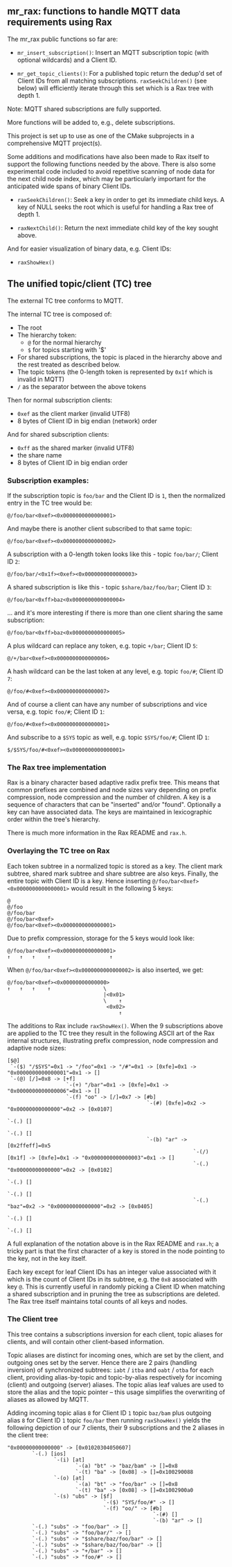 ## mr_rax: functions to handle MQTT data requirements using Rax

The mr_rax public functions so far are:

- ``mr_insert_subscription()``: Insert an MQTT subscription topic (with optional wildcards) and a Client ID.

- ``mr_get_topic_clients()``: For a published topic return the dedup'd set of Client IDs from all matching subscriptions. ``raxSeekChildren()`` (see below) will efficiently iterate through this set which is a Rax tree with depth 1.

Note: MQTT shared subscriptions are fully supported.

More functions will be added to, e.g., delete subscriptions.

This project is set up to use as one of the CMake subprojects in a comprehensive MQTT project(s).

Some additions and modifications have also been made to Rax itself to support the following functions needed by the above. There is also some experimental code included to avoid repetitive scanning of node data for the next child node index, which may be particularly important for the anticipated wide spans of binary Client IDs.

- ``raxSeekChildren()``: Seek a key in order to get its immediate child keys. A key of NULL seeks the root which is useful for handling a Rax tree of depth 1.

- ``raxNextChild()``: Return the next immediate child key of the key sought above.

And for easier visualization of binary data, e.g. Client IDs:

- ``raxShowHex()``

## The unified topic/client (TC) tree

The external TC tree conforms to MQTT.

The internal TC tree is composed of:

- The root
- The hierarchy token:
    - ``@`` for the normal hierarchy
    - ``$`` for topics starting with '\$'
- For shared subscriptions, the topic is placed in the hierarchy above and the rest treated as described below.
- The topic tokens (the 0-length token is represented by ``0x1f`` which is invalid in MQTT)
- ``/`` as the separator between the above tokens

Then for normal subscription clients:
- ``0xef`` as the client marker (invalid UTF8)
- 8 bytes of Client ID in big endian (network) order

And for shared subscription clients:
- ``0xff`` as the shared marker (invalid UTF8)
- the share name
- 8 bytes of Client ID in big endian order

### Subscription examples:

If the subscription topic is ``foo/bar`` and the Client ID is ``1``, then the normalized entry in the TC tree would be:

``@/foo/bar<0xef><0x0000000000000001>``

And maybe there is another client subscribed to that same topic:

``@/foo/bar<0xef><0x0000000000000002>``

A subscription with a 0-length token looks like this - topic ``foo/bar/``; Client ID ``2``:

``@/foo/bar/<0x1f><0xef><0x0000000000000003>``

A shared subscription is like this - topic ``$share/baz/foo/bar``; Client ID ``3``:

``@/foo/bar<0xff>baz<0x0000000000000004>``

... and it's more interesting if there is more than one client sharing the same subscription:

``@/foo/bar<0xff>baz<0x0000000000000005>``

A plus wildcard can replace any token, e.g. topic ``+/bar``; Client ID ``5``:

``@/+/bar<0xef><0x0000000000000006>``

A hash wildcard can be the last token at any level, e.g. topic ``foo/#``; Client ID ``7``:

``@/foo/#<0xef><0x0000000000000007>``

And of course a client can have any number of subscriptions and vice versa, e.g. topic ``foo/#``; Client ID ``1``:

``@/foo/#<0xef><0x0000000000000001>``

And subscribe to a ``$SYS`` topic as well, e.g. topic ``$SYS/foo/#``; Client ID ``1``:

``$/$SYS/foo/#<0xef><0x0000000000000001>``

### The Rax tree implementation

Rax is a binary character based adaptive radix prefix tree. This means that common prefixes are combined and node sizes vary depending on prefix compression, node compression and the number of children. A key is a sequence of characters that can be "inserted" and/or "found". Optionally a key can have associated data. The keys are maintained in lexicographic order within the tree's hierarchy.

There is much more information in the Rax README and ``rax.h``.

### Overlaying the TC tree on Rax

Each token subtree in a normalized topic is stored as a key. The client mark subtree, shared mark subtree and share subtree are also keys. Finally, the entire topic with Client ID is a key. Hence inserting ``@/foo/bar<0xef><0x0000000000000001>`` would result in the following 5 keys:
```
@
@/foo
@/foo/bar
@/foo/bar<0xef>
@/foo/bar<0xef><0x0000000000000001>
```
Due to prefix compression, storage for the 5 keys would look like:
```
@/foo/bar<0xef><0x0000000000000001>
↑   ↑   ↑    ↑                   ↑
```

When ``@/foo/bar<0xef><0x0000000000000002>`` is also inserted, we get:
```
@/foo/bar<0xef><0x00000000000000>
↑   ↑   ↑    ↑                 \
                               |<0x01>
                               \    ↑
                                <0x02>
                                    ↑
```

The additions to Rax include ``raxShowHex()``. When the 9 subscriptions above are applied to the TC tree they result in the following ASCII art of the Rax internal structures, illustrating prefix compression, node compression and adaptive node sizes:
```
[$@]
 `-($) "/$SYS"=0x1 -> "/foo"=0x1 -> "/#"=0x1 -> [0xfe]=0x1 -> "0x0000000000000001"=0x1 -> []
 `-(@) [/]=0x8 -> [+f]
                   `-(+) "/bar"=0x1 -> [0xfe]=0x1 -> "0x0000000000000006"=0x1 -> []
                   `-(f) "oo" -> [/]=0x7 -> [#b]
                                             `-(#) [0xfe]=0x2 -> "0x00000000000000"=0x2 -> [0x0107]
                                                                                            `-(.) []
                                                                                            `-(.) []
                                             `-(b) "ar" -> [0x2ffeff]=0x5
                                                            `-(/) [0x1f] -> [0xfe]=0x1 -> "0x0000000000000003"=0x1 -> []
                                                            `-(.) "0x00000000000000"=0x2 -> [0x0102]
                                                                                             `-(.) []
                                                                                             `-(.) []
                                                            `-(.) "baz"=0x2 -> "0x00000000000000"=0x2 -> [0x0405]
                                                                                                          `-(.) []
                                                                                                          `-(.) []
```
A full explanation of the notation above is in the Rax README and ``rax.h``; a tricky part is that the first character of a key is stored in the node pointing to the key, not in the key itself.

Each key except for leaf Client IDs has an integer value associated with it which is the count of Client IDs in its subtree, e.g. the ``0x8`` associated with key ``@``. This is currently useful in randomly picking a Client ID when matching a shared subscription and in pruning the tree as subscriptions are deleted. The Rax tree itself maintains total counts of all keys and nodes.

### The Client tree

This tree contains a subscriptions inversion for each client, topic aliases for clients, and will contain other client-based information.

Topic aliases are distinct for incoming ones, which are set by the client, and outgoing ones set by the server. Hence there are 2 pairs (handling inversion) of synchronized subtrees: ``iabt`` / ``itba`` and ``oabt`` / ``otba`` for each client, providing alias-by-topic and topic-by-alias respectively for incoming (client) and outgoing (server) aliases. The topic alias leaf values are used to store the alias and the topic pointer – this usage simplifies the overwriting of aliases as allowed by MQTT.

Adding incoming topic alias ``8`` for Client ID ``1`` topic ``baz/bam`` plus outgoing alias ``8`` for Client ID ``1`` topic ``foo/bar`` then running ``raxShowHex()`` yields the following depiction of our 7 clients, their 9 subscriptions and the 2 aliases in the client tree:

```
"0x00000000000000" -> [0x01020304050607]
        `-(.) [ios]
               `-(i) [at]
                      `-(a) "bt" -> "baz/bam" -> []=0x8
                      `-(t) "ba" -> [0x08] -> []=0x100290088
               `-(o) [at]
                      `-(a) "bt" -> "foo/bar" -> []=0x8
                      `-(t) "ba" -> [0x08] -> []=0x1002900a0
               `-(s) "ubs" -> [$f]
                               `-($) "SYS/foo/#" -> []
                               `-(f) "oo/" -> [#b]
                                               `-(#) []
                                               `-(b) "ar" -> []
        `-(.) "subs" -> "foo/bar" -> []
        `-(.) "subs" -> "foo/bar/" -> []
        `-(.) "subs" -> "$share/baz/foo/bar" -> []
        `-(.) "subs" -> "$share/baz/foo/bar" -> []
        `-(.) "subs" -> "+/bar" -> []
        `-(.) "subs" -> "foo/#" -> []
```